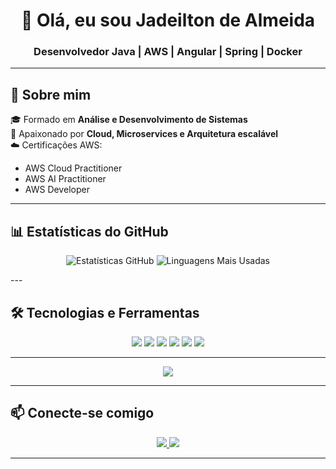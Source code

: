 <!-- Banner de apresentação -->
<h1 align="center">👋 Olá, eu sou Jadeilton de Almeida</h1>
<h3 align="center">Desenvolvedor Java | AWS | Angular | Spring | Docker</h3>

---

## 🚀 Sobre mim
🎓 Formado em **Análise e Desenvolvimento de Sistemas**  
📌 Apaixonado por **Cloud, Microservices e Arquitetura escalável**  
☁️ Certificações AWS:  
- AWS Cloud Practitioner  
- AWS AI Practitioner  
- AWS Developer

---

## 📊 Estatísticas do GitHub
<p align="center">
  <img src="https://github-readme-stats.vercel.app/api?username=jadeilton21&show_icons=true&theme=gruvbox&title_color=00FF00&text_color=00FF00&icon_color=00FF00" alt="Estatísticas GitHub" />
  <img src="https://github-readme-stats.vercel.app/api/top-langs/?username=jadeilton21&layout=compact&theme=gruvbox&title_color=00FF00&text_color=00FF00" alt="Linguagens Mais Usadas" />
</p>
---

## 🛠️ Tecnologias e Ferramentas
<p align="center">
  <img src="https://img.shields.io/badge/Java-red?style=for-the-badge&logo=openjdk&logoColor=white" />
  <img src="https://img.shields.io/badge/Spring-green?style=for-the-badge&logo=spring&logoColor=white" />
  <img src="https://img.shields.io/badge/Angular-red?style=for-the-badge&logo=angular&logoColor=white" />
  <img src="https://img.shields.io/badge/Docker-blue?style=for-the-badge&logo=docker&logoColor=white" />
  <img src="https://img.shields.io/badge/AWS-orange?style=for-the-badge&logo=amazonaws&logoColor=white" />
  <img src="https://img.shields.io/badge/GitHub-black?style=for-the-badge&logo=github&logoColor=white" />
</p>

---

<p align="center">
  <a href="./diadia.mp4">
    <img src="https://img.shields.io/badge/▶️%20Assistir%20Vídeo-%2300FF00?style=for-the-badge&logo=github&logoColor=white" />
  </a>
</p>

---

## 📫 Conecte-se comigo
<p align="center">
  <a href="https://github.com/jadeilton21/jadeilton21/blob/main/diadia.mp4">
    <img src="https://img.shields.io/badge/LinkedIn-blue?style=for-the-badge&logo=linkedin&logoColor=white" />
  </a>
  <a href="mailto:jadeilton21@gmail.com">
    <img src="https://img.shields.io/badge/Gmail-red?style=for-the-badge&logo=gmail&logoColor=white" />
  </a>
</p>

---
